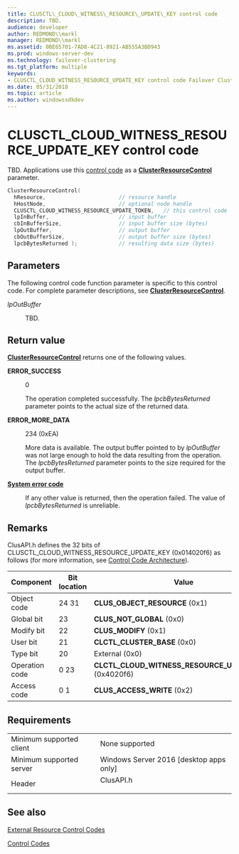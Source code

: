 ```yaml
---
title: CLUSCTL\_CLOUD\_WITNESS\_RESOURCE\_UPDATE\_KEY control code
description: TBD.
audience: developer
author: REDMOND\\markl
manager: REDMOND\\markl
ms.assetid: 0BE65701-7AD8-4C21-8921-AB555A3BD943
ms.prod: windows-server-dev
ms.technology: failover-clustering
ms.tgt_platform: multiple
keywords:
- CLUSCTL_CLOUD_WITNESS_RESOURCE_UPDATE_KEY control code Failover Cluster
ms.date: 05/31/2018
ms.topic: article
ms.author: windowssdkdev
---
```


# CLUSCTL\_CLOUD\_WITNESS\_RESOURCE\_UPDATE\_KEY control code

TBD. Applications use this [control code](about-control-codes.md) as a [**ClusterResourceControl**](/windows/previous-versions/ClusAPI/nf-clusapi-clusterresourcecontrol?branch=master) parameter.


```C++
ClusterResourceControl( 
  hResource,                       // resource handle
  hHostNode,                       // optional node handle
  CLUSCTL_CLOUD_WITNESS_RESOURCE_UPDATE_TOKEN,   // this control code
  lpInBuffer,                      // input buffer
  cbInBufferSize,                  // input buffer size (bytes)
  lpOutBuffer,                     // output buffer
  cbOutBufferSize,                 // output buffer size (bytes)
  lpcbBytesReturned );             // resulting data size (bytes)
```



## Parameters

The following control code function parameter is specific to this control code. For complete parameter descriptions, see [**ClusterResourceControl**](/windows/previous-versions/ClusAPI/nf-clusapi-clusterresourcecontrol?branch=master).

<dl> <dt>

*lpOutBuffer* 
</dt> <dd>

TBD.

</dd> </dl>

## Return value

[**ClusterResourceControl**](/windows/previous-versions/ClusAPI/nf-clusapi-clusterresourcecontrol?branch=master) returns one of the following values.

<dl> <dt>

**ERROR\_SUCCESS**
</dt> <dd>

0

The operation completed successfully. The *lpcbBytesReturned* parameter points to the actual size of the returned data.

</dd> <dt>

**ERROR\_MORE\_DATA**
</dt> <dd>

234 (0xEA)

More data is available. The output buffer pointed to by *lpOutBuffer* was not large enough to hold the data resulting from the operation. The *lpcbBytesReturned* parameter points to the size required for the output buffer.

</dd> <dt>

**[System error code](https://msdn.microsoft.com/library/windows/desktop/ms681381)**
</dt> <dd>

If any other value is returned, then the operation failed. The value of *lpcbBytesReturned* is unreliable.

</dd> </dl>

## Remarks

ClusAPI.h defines the 32 bits of CLUSCTL\_CLOUD\_WITNESS\_RESOURCE\_UPDATE\_KEY (0x014020f6) as follows (for more information, see [Control Code Architecture](control-code-architecture.md)).



| Component      | Bit location | Value                                                                  |
|----------------|--------------|------------------------------------------------------------------------|
| Object code    | 24 31        | **CLUS\_OBJECT\_RESOURCE** (0x1)<br/>                            |
| Global bit     | 23           | **CLUS\_NOT\_GLOBAL** (0x0)<br/>                                 |
| Modify bit     | 22           | **CLUS\_MODIFY** (0x1)<br/>                                      |
| User bit       | 21           | **CLCTL\_CLUSTER\_BASE** (0x0)<br/>                              |
| Type bit       | 20           | External (0x0)<br/>                                              |
| Operation code | 0 23         | **CLCTL\_CLOUD\_WITNESS\_RESOURCE\_UPDATE\_KEY** (0x4020f6)<br/> |
| Access code    | 0 1          | **CLUS\_ACCESS\_WRITE** (0x2)<br/>                               |



 

## Requirements



|                                     |                                                                                      |
|-------------------------------------|--------------------------------------------------------------------------------------|
| Minimum supported client<br/> | None supported<br/>                                                            |
| Minimum supported server<br/> | Windows Server 2016 \[desktop apps only\]<br/>                                 |
| Header<br/>                   | <dl> <dt>ClusAPI.h</dt> </dl> |



## See also

<dl> <dt>

[External Resource Control Codes](external-resource-control-codes.md)
</dt> <dt>

[Control Codes](about-control-codes.md)
</dt> </dl>

 

 





